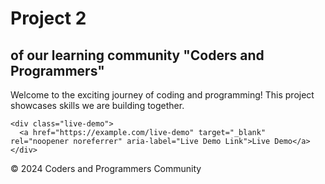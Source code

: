 <!DOCTYPE html>
<html lang="en">
<head>
<meta charset="UTF-8" />
<meta name="viewport" content="width=device-width, initial-scale=1" />
<title>Coders and Programmers - Project 2</title>
<style>
  @import url('https://fonts.googleapis.com/css2?family=Poppins:wght@400;700&display=swap');

  /* Root styles */
  body {
    margin: 0;
    font-family: 'Poppins', sans-serif;
    background: linear-gradient(135deg, #ff4444, #ff0000);
    color: black;
    height: 100vh;
    display: flex;
    justify-content: center;
    align-items: center;
    overflow: hidden;
    flex-direction: column;
    text-align: center;
    padding: 20px;
  }

  /* Container */
  .container {
    max-width: 600px;
    background: rgba(255, 255, 255, 0.1);
    border-radius: 25px;
    padding: 40px 30px;
    box-shadow: 0 0 30px rgba(255, 0, 0, 0.5);
    animation: glow 3s ease-in-out infinite alternate;
  }

  /* Glow animation for container */
  @keyframes glow {
    0% {
      box-shadow: 0 0 15px rgba(255, 0, 0, 0.4);
    }
    100% {
      box-shadow: 0 0 30px rgba(255, 69, 0, 0.8);
    }
  }

  h1 {
    font-size: 2.8rem;
    margin-bottom: 0.4em;
    letter-spacing: 2px;
    animation: slideDown 1s ease forwards;
    opacity: 0;
  }

  h2 {
    font-weight: 400;
    font-size: 1.3rem;
    margin-bottom: 2em;
    opacity: 0.85;
  }

  /* Animate heading from top */
  @keyframes slideDown {
    to {
      opacity: 1;
      transform: translateY(0);
    }
    from {
      opacity: 0;
      transform: translateY(-30px);
    }
  }

  /* Animated underline */
  h1 span {
    position: relative;
    display: inline-block;
    color: #fff;
  }
  h1 span::after {
    content: '';
    position: absolute;
    left: 0;
    bottom: -10px;
    width: 100%;
    height: 4px;
    background: #ff6600;
    border-radius: 3px;
    transform-origin: left center;
    animation: underlineGrow 2s ease forwards;
  }

  @keyframes underlineGrow {
    from {
      transform: scaleX(0);
      opacity: 0;
    }
    to {
      transform: scaleX(1);
      opacity: 1;
    }
  }

  /* Live demo section */
  .live-demo {
    margin-top: 30px;
    opacity: 0;
    animation: fadeIn 2s ease 1.5s forwards;
  }
  .live-demo a {
    text-decoration: none;
    color: #ff0000;
    background: #fff;
    padding: 12px 32px;
    border-radius: 50px;
    font-weight: 700;
    font-size: 1.1rem;
    box-shadow: 0 8px 15px rgba(255, 69, 0, 0.4);
    transition: all 0.3s ease;
    display: inline-block;
  }
  .live-demo a:hover {
    background: #ff3300;
    color: white;
    box-shadow: 0 15px 20px rgba(255, 33, 0, 0.7);
    transform: translateY(-4px);
  }

  /* Fade in animation */
  @keyframes fadeIn {
    to {
      opacity: 1;
    }
    from {
      opacity: 0;
    }
  }

  /* Footer Branding */
  footer {
    position: fixed;
    bottom: 15px;
    font-size: 0.9rem;
    color: #eee;
    letter-spacing: 0.05em;
    user-select: none;
    font-weight: 300;
  }

  /* Animated subtle pulse background effect */
  .pulse-bg {
    position: fixed;
    top: 50%;
    left: 50%;
    width: 400px;
    height: 400px;
    background: radial-gradient(circle, rgba(255,69,0,0.25) 0%, transparent 70%);
    border-radius: 50%;
    animation: pulse 4s ease-in-out infinite;
    transform: translate(-50%, -50%);
    z-index: 0;
  }

  @keyframes pulse {
    0% {
      transform: translate(-50%, -50%) scale(1);
      opacity: 0.6;
    }
    50% {
      transform: translate(-50%, -50%) scale(1.15);
      opacity: 0.3;
    }
    100% {
      transform: translate(-50%, -50%) scale(1);
      opacity: 0.6;
    }
  }
</style>
</head>
<body>
  <div class="pulse-bg"></div>
  <div class="container" role="main" aria-label="Project Introduction">
    <h1><span>Project 2</span></h1>
    <h2>of our learning community <strong>"Coders and Programmers"</strong></h2>
    <p>Welcome to the exciting journey of coding and programming! This project showcases skills we are building together.</p>

    <div class="live-demo">
      <a href="https://example.com/live-demo" target="_blank" rel="noopener noreferrer" aria-label="Live Demo Link">Live Demo</a>
    </div>
  </div>

  <footer>© 2024 Coders and Programmers Community</footer>

  <script>
    // Animate header fade in with delay for underline after page load
    document.addEventListener('DOMContentLoaded', () => {
      const heading = document.querySelector('h1');
      heading.style.opacity = '1';
      heading.style.transform = 'translateY(0)';
    });
  </script>
</body>
</html>


